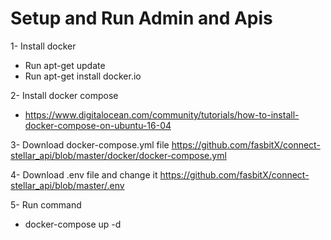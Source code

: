 # Setup and Run Admin and Apis 

1- Install docker
  * Run apt-get update
  * Run apt-get install docker.io 

2- Install docker compose 
  * https://www.digitalocean.com/community/tutorials/how-to-install-docker-compose-on-ubuntu-16-04
  
3- Download docker-compose.yml file https://github.com/fasbitX/connect-stellar_api/blob/master/docker/docker-compose.yml

4- Download .env file and change it https://github.com/fasbitX/connect-stellar_api/blob/master/.env

5- Run command 
  * docker-compose up -d
